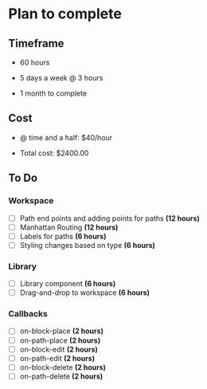 # Plan to complete

## Timeframe

- 60 hours 

- 5 days a week @ 3 hours

- 1 month to complete

## Cost

- @ time and a half: $40/hour

- Total cost: $2400.00

## To Do

### Workspace

- [ ] Path end points and adding points for paths **(12 hours)**
- [ ] Manhattan Routing **(12 hours)**
- [ ] Labels for paths **(6 hours)**
- [ ] Styling changes based on type **(6 hours)**

### Library

- [ ] Library component **(6 hours)**
- [ ] Drag-and-drop to workspace **(6 hours)**

### Callbacks

- [ ] on-block-place **(2 hours)**
- [ ] on-path-place **(2 hours)**
- [ ] on-block-edit **(2 hours)**
- [ ] on-path-edit **(2 hours)**
- [ ] on-block-delete **(2 hours)**
- [ ] on-path-delete **(2 hours)**
